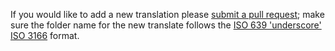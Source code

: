 If you would like to add a new translation please
[submit a pull request](https://github.com/anchorcms/anchor-translations/pull/new/master);
make sure the folder name for the new translate follows the
[ISO 639 'underscore' ISO 3166](http://www.localeplanet.com/icu/) format.